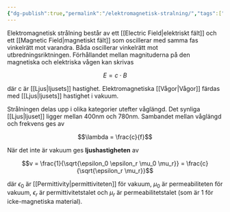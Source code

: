 ```yaml
---
{"dg-publish":true,"permalink":"/elektromagnetisk-stralning/","tags":["fysik"]}
---
```




Elektromagnetisk strålning består av ett [[Electric Field\|elektriskt fält]] och ett [[Magnetic Field\|magnetiskt fält]] som oscillerar med samma fas vinkelrätt mot varandra. Båda oscillerar vinkelrätt mot utbredningsriktningen. Förhållandet mellan magnituderna på den magnetiska och elektriska vågen kan skrivas

$$ E = c\cdot B$$

där c är [[Ljus\|ljusets]] hastighet. Elektromagnetiska [[Vågor\|Vågor]] färdas med [[Ljus\|ljusets]] hastighet i vakuum.

Strålningen delas upp i olika kategorier utefter våglängd. Det synliga [[Ljus\|ljuset]] ligger mellan 400nm och 780nm. Sambandet mellan våglängd och frekvens ges av

$$\lambda = \frac{c}{f}$$

När det inte är vakuum ges **ljushastigheten** av

$$v = \frac{1}{\sqrt{\epsilon_0 \epsilon_r \mu_0 \mu_r}} = \frac{c}{\sqrt{\epsilon_r \mu_r}}$$

där $\epsilon_0$ är [[Permittivity\|permittiviteten]] för vakuum, $\mu_0$ är permeabiliteten för vakuum, $\epsilon_r$ är permittivitetstalet och $\mu_r$ är permeabilitetstalet (som är 1 för icke-magnetiska material).

